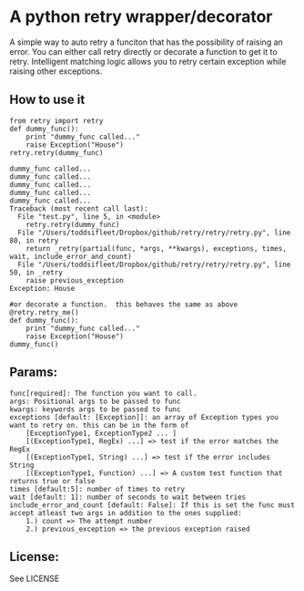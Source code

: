 A python retry wrapper/decorator
=============

A simple way to auto retry a funciton that has the possibility of raising an error.  You can either call retry directly or decorate a function to get it to retry.  Intelligent matching logic allows you to retry certain exception while raising other exceptions.


How to use it
-------
    from retry import retry
    def dummy_func():
        print "dummy_func called..."
        raise Exception("House")
    retry.retry(dummy_func)
    
    dummy_func called...
    dummy_func called...
    dummy_func called...
    dummy_func called...
    dummy_func called...
    Traceback (most recent call last):
      File "test.py", line 5, in <module>
        retry.retry(dummy_func)
      File "/Users/toddsifleet/Dropbox/github/retry/retry/retry.py", line 80, in retry
        return _retry(partial(func, *args, **kwargs), exceptions, times, wait, include_error_and_count)
      File "/Users/toddsifleet/Dropbox/github/retry/retry/retry.py", line 50, in _retry
        raise previous_exception
    Exception: House

    #or decorate a function.  this behaves the same as above
    @retry.retry_me()
    def dummy_func():
        print "dummy_func called..."
        raise Exception("House")
    dummy_func()

Params:
-------
    func[required]: The function you want to call.  
    args: Positional args to be passed to func
    kwargs: keywords args to be passed to func
    exceptions [default: [Exception]]: an array of Exception types you want to retry on. this can be in the form of
        [ExceptionType1, ExceptionType2 ... ]
        [(ExceptionType1, RegEx) ...] => test if the error matches the RegEx
        [(ExceptionType1, String) ...] => test if the error includes String
        [(ExceptionType1, Function) ...] => A custom test function that returns true or false
    times [default:5]: number of times to retry
    wait [default: 1]: number of seconds to wait between tries
    include_error_and_count [default: False]: If this is set the func must accept atleast two args in addition to the ones supplied:
        1.) count => The attempt number
        2.) previous_exception => the previous exception raised


License:
-------

See LICENSE
